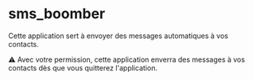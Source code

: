 # sms_boomber

Cette application sert à envoyer des messages automatiques à vos contacts.

:warning: Avec votre permission, cette application enverra des messages
à vos contacts dès que vous quitterez l'application.
